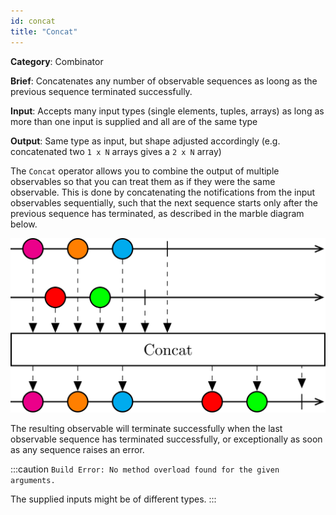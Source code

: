 ```yaml
---
id: concat
title: "Concat"
---
```


**Category**: Combinator 

**Brief**: Concatenates any number of observable sequences as loong as the previous sequence terminated successfully.

**Input**: Accepts many input types (single elements, tuples, arrays) as long as more than one input is supplied and all are of the same type

**Output**: Same type as input, but shape adjusted accordingly (e.g. concatenated two `1 x N` arrays gives a `2 x N` array)

The `Concat` operator allows you to combine the output of multiple observables so that you can treat them as if they were the same observable. This is done by concatenating the notifications from the input observables sequentially, such that the next sequence starts only after the previous sequence has terminated, as described in the marble diagram below.

![Concat operator](images/concat.svg)

The resulting observable will terminate successfully when the last observable sequence has terminated successfully, or exceptionally as soon as any sequence raises an error.

:::caution
`Build Error: No method overload found for the given arguments.`

The supplied inputs might be of different types.
:::
